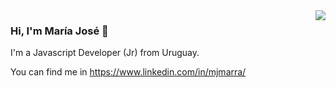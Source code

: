 <img src="https://images.unsplash.com/photo-1520509414578-d9cbf09933a1?ixlib=rb-1.2.1&ixid=eyJhcHBfaWQiOjEyMDd9&auto=format&fit=crop&w=2149&q=80" align="right">

### Hi, I'm María José 👋

I'm a Javascript Developer (Jr) from Uruguay.

You can find me in https://www.linkedin.com/in/mjmarra/
<!--
**mjmarra/mjmarra** is a ✨ _special_ ✨ repository because its `README.md` (this file) appears on your GitHub profile.

Here are some ideas to get you started:

- 🔭 I’m currently working on ...
- 🌱 I’m currently learning ...
- 👯 I’m looking to collaborate on ...
- 🤔 I’m looking for help with ...
- 💬 Ask me about ...
- 📫 How to reach me: ...
- 😄 Pronouns: ...
- ⚡ Fun fact: ...
-->
